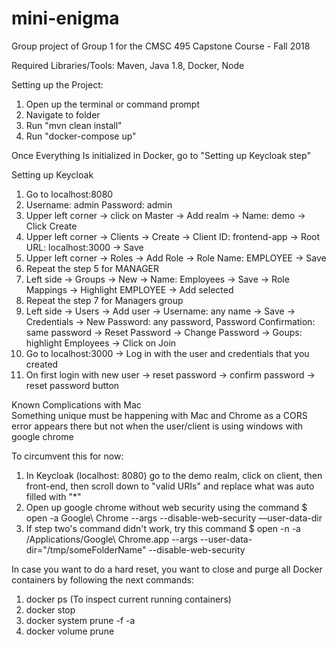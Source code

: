# mini-enigma
Group project of Group 1 for the CMSC 495 Capstone Course - Fall 2018

Required Libraries/Tools:
Maven, Java 1.8, Docker, Node

Setting up the Project:
1. Open up the terminal or command prompt  
2. Navigate to folder
3. Run "mvn clean install"
4. Run "docker-compose up"

Once Everything Is initialized in Docker, go to "Setting up Keycloak step"  

Setting up Keycloak

1.	Go to localhost:8080
2.	Username: admin Password: admin
3.	Upper left corner -> click on Master -> Add realm -> Name: demo -> Click Create
4.	Upper left corner -> Clients -> Create -> Client ID: frontend-app -> Root URL: localhost:3000 -> Save
5.	Upper left corner -> Roles -> Add Role -> Role Name: EMPLOYEE -> Save
6.	Repeat the step 5 for MANAGER
7.	Left side -> Groups -> New -> Name: Employees -> Save -> Role Mappings -> Highlight EMPLOYEE -> Add selected
8.	Repeat the step 7 for Managers group
9.	Left side -> Users -> Add user -> Username: any name -> Save -> Credentials -> New Password: any password, Password Confirmation: same password -> Reset Password -> Change Password -> Goups: highlight Employees -> Click on Join
10.	Go to localhost:3000 -> Log in with the user and credentials that you created
11. On first login with new user -> reset password -> confirm password -> reset password button

Known Complications with Mac  
Something unique must be happening with Mac and Chrome as a CORS error appears there but not when the user/client is using windows with google chrome

To circumvent this for now:
1. In Keycloak (localhost: 8080) go to the demo realm, click on client, then front-end, then scroll down to "valid URIs" and replace what was auto filled with "*"
2. Open up google chrome without web security using the command $ open -a Google\ Chrome --args --disable-web-security —user-data-dir
3. If step two's command didn't work, try this command $ open -n -a /Applications/Google\ Chrome.app --args --user-data-dir="/tmp/someFolderName" --disable-web-security

In case you want to do a hard reset, you want to close and purge all Docker containers by following the next commands:
1. docker ps (To inspect current running containers)
2. docker stop <container id>
3. docker system prune -f -a
4. docker volume prune
